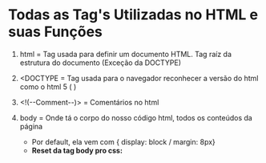 # Todas as Tag's Utilizadas no HTML e suas Funções

1. html = Tag usada para definir um documento HTML. Tag raíz da estrutura do documento (Exceção da DOCTYPE)

2. <DOCTYPE = Tag usada para o navegador reconhecer a versão do html como o html 5 ( <doctype html>)

3. <!(--Comment--)> = Comentários no html

4. body = Onde tá o corpo do nosso código html, todos os conteúdos da página
	- Por default, ela vem com { display: block / margin: 8px}
	- **Reset da tag body pro css: <style> body{ margin: 0; } </body>**

5. head = Serve como contêiner para as tags de cabeçalho. É onde serão feitas as configurações( primeiro a ser carregado da página)

6. title = Definir o título principal do documento
	- É ideal cada página ter um title único
	- As buscas do google, são baseadas na tag title
	- Filha da tag head

7. <meta = Usada para definir um metadado que será utilizado no cabeçalho do site
	- Possui todos os atributos globais
	- Atributos especificos:
		- charset: Define qual a codificação de caracteres foi usada no documento (ex: <meta charset="utf-8"/> )
		- content: Define o conteúdo associado ao http-equiv
		- http-equiv: Prove um cabeçalho http com informação do conteúdo do atributo(content-type/default-style/refresh)
			- <meta http-equiv="Refresh" content="5"> (Dá um comando para a página atualizar a cada 5 seg)
			- <meta http-equiv="Refresh" content="5;URL=title.html"> (A página atualiza em 5 seg e redireciona para a url informada)
		- name: Define o nome do metadado (application-name/author/description/generator/keywords/viewport)
			- <meta name = "application-name" content="Exemplo App"> (Dá nome ao aplicativo ou ao site)
			- <meta name = "description" content=" Esta página é um exemplo"> (Dá uma descrição para a página)
			- <meta name= "keywords" content="HTML5,meta,site,pagina"> (Dá palavras-chaves para buscas da página)
			- <meta name="author" content="Rafael Brito"> (dá um autor para a página)
			- <meta name="generator" content=" Visual Studio Code"> (informa em qual plataforma foi idealizado aquela página)

8. <p = Usada para definir um parágrafo
	- Por padrão CSS, já vem com um espaçamento de 1em no topo e embaixo (ou seja quebra linha entre uma tag p e outra)

9. <h1 = Usada para definir o primeiro cabeçalho mais importante da página
	- É importante que uma página tenha apenas uma tag h1

10. <h2 = Usada para definir o segundo cabeçalho mais importante da página
	- É importante que já tenha uma tag h1 para ser utilizada a h2
	- Pode ter mais de uma, por corresponder a um subtítulo

11. <h3 = Usada para definir o terceiro cabeçalho mais improtante da página
	- É importante que já tenha uma tag h1 e h2 
	- Pode ter mais de uma

12. <h4 = Usada para definir o quarto cabeçalho mais importante da página
	- É importante que já tenha as tag's anteriores	

13. <h5 = Usada para definir o quinto cabeçalho mais importante da página
	- É importante que já tenha as tag's anteriores

14. <h6 = Usada para definir o sexto cabeçalho mais importante da página e ÚLTIMO!
	- É importante que já tenha as tag's anteriores
**Obs: É importante que caso queira uma fonte menor e não tenha utilizado as tag's h anteriores a h6, é recomendado alterar o padrão CSS do style da tag h posterior para o campo desejado**

15. <style = Usada para definir estilos CSS no próprio documento html 
 